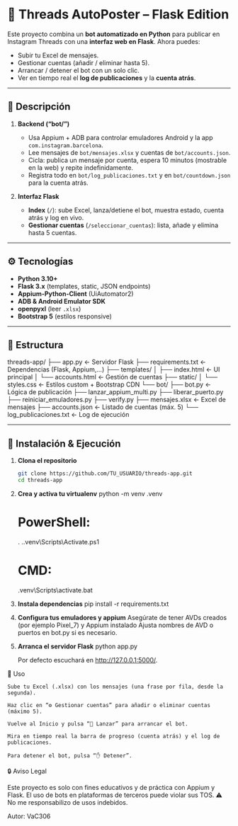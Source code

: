 # 🤖 Threads AutoPoster – Flask Edition

Este proyecto combina un **bot automatizado en Python** para publicar en Instagram Threads con una **interfaz web en Flask**. Ahora puedes:

- Subir tu Excel de mensajes.
- Gestionar cuentas (añadir / eliminar hasta 5).
- Arrancar / detener el bot con un solo clic.
- Ver en tiempo real el **log de publicaciones** y la **cuenta atrás**.

---

## 📌 Descripción

1. **Backend (“bot/”)**  
   - Usa Appium + ADB para controlar emuladores Android y la app `com.instagram.barcelona`.  
   - Lee mensajes de `bot/mensajes.xlsx` y cuentas de `bot/accounts.json`.  
   - Cicla: publica un mensaje por cuenta, espera 10 minutos (mostrable en la web) y repite indefinidamente.  
   - Registra todo en `bot/log_publicaciones.txt` y en `bot/countdown.json` para la cuenta atrás.

2. **Interfaz Flask**  
   - **Index** (`/`): sube Excel, lanza/detiene el bot, muestra estado, cuenta atrás y log en vivo.  
   - **Gestionar cuentas** (`/seleccionar_cuentas`): lista, añade y elimina hasta 5 cuentas.  

---

## ⚙️ Tecnologías

- **Python 3.10+**  
- **Flask 3.x** (templates, static, JSON endpoints)  
- **Appium-Python-Client** (UiAutomator2)  
- **ADB & Android Emulator SDK**  
- **openpyxl** (leer `.xlsx`)  
- **Bootstrap 5** (estilos responsive)

---

## 📁 Estructura

threads-app/
├── app.py ← Servidor Flask
├── requirements.txt ← Dependencias (Flask, Appium,…)
├── templates/
│ ├── index.html ← UI principal
│ └── accounts.html ← Gestión de cuentas
├── static/
│ └── styles.css ← Estilos custom + Bootstrap CDN
└── bot/
├── bot.py ← Lógica de publicación
├── lanzar_appium_multi.py
├── liberar_puerto.py
├── reiniciar_emuladores.py
├── verify.py
├── mensajes.xlsx ← Excel de mensajes
├── accounts.json ← Listado de cuentas (máx. 5)
└── log_publicaciones.txt ← Log de ejecución


---

## 🚀 Instalación & Ejecución

1. **Clona el repositorio**  
   ```bash
   git clone https://github.com/TU_USUARIO/threads-app.git
   cd threads-app

2. **Crea y activa tu virtualenv**
    python -m venv .venv
    # PowerShell:
    . .\.venv\Scripts\Activate.ps1
    # CMD:
    .venv\Scripts\activate.bat

3. **Instala dependencias**
    pip install -r requirements.txt

4. **Configura tus emuladores y appium**
    Asegúrate de tener AVDs creados (por ejemplo Pixel_7) y Appium instalado
    Ajusta nombres de AVD o puertos en bot.py si es necesario.

5. **Arranca el servidor Flask**
    python app.py

    Por defecto escuchará en http://127.0.0.1:5000/.


🍔 Uso

    Sube tu Excel (.xlsx) con los mensajes (una frase por fila, desde la segunda).

    Haz clic en “⚙️ Gestionar cuentas” para añadir o eliminar cuentas (máximo 5).

    Vuelve al Inicio y pulsa “🚀 Lanzar” para arrancar el bot.

    Mira en tiempo real la barra de progreso (cuenta atrás) y el log de publicaciones.

    Para detener el bot, pulsa “✋ Detener”.


🔒 Aviso Legal

Este proyecto es solo con fines educativos y de práctica con Appium y Flask.
El uso de bots en plataformas de terceros puede violar sus TOS.
⚠️ No me responsabilizo de usos indebidos.

Autor: VaC306